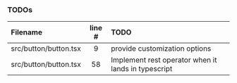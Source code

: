 ### TODOs
| Filename | line # | TODO
|:------|:------:|:------
| src/button/button.tsx | 9 | provide customization options
| src/button/button.tsx | 58 | Implement rest operator when it lands in typescript
